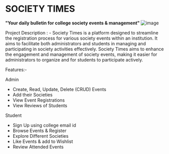 # SOCIETY TIMES
**"Your daily bulletin for college society events & management"**
![image](https://github.com/tanishajn12/Society-Times-Project/assets/119069305/1274a1db-10bc-4c91-9f88-d2188bb1d64d)

Project Description : -
Society Times is a platform designed to streamline the registration process for various society events within an institution. It aims to facilitate both administrators and students in managing and participating in society activities effectively. Society Times aims to enhance the engagement and management of society events, making it easier for administrators to organize and for students to participate actively.

Features:-

Admin
- Create, Read, Update, Delete (CRUD) Events
- Add their Societies
- View Event Registrations 
- View Reviews of Students

Student
- Sign Up using college email id
- Browse Events & Register
- Explore Different Societies
- Like Events & add to Wishlist
- Review Attended Events
